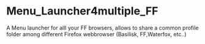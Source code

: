 # Menu_Launcher4multiple_FF
A Menu launcher for alll your FF browsers, allows to share a common profile folder among different Firefox webbrowser (Basilisk, FF,Waterfox, etc..)
